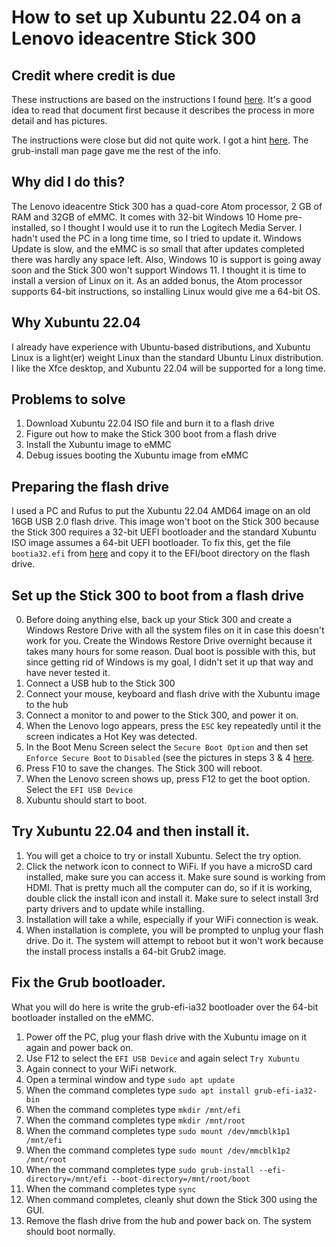 # How to set up Xubuntu 22.04 on a Lenovo ideacentre Stick 300

## Credit where credit is due
These instructions are based on the instructions I found [here](https://medium.com/@realzedgoat/a-sorta-beginners-guide-to-installing-ubuntu-linux-on-32-bit-uefi-machines-d39b1d1961ec). It's a good idea to read that document first because it describes the process in more detail and has pictures.

The instructions were close but did not quite work. I got a
hint [here](https://unix.stackexchange.com/questions/405472/cannot-find-efi-directory-issue-with-grub-install). The grub-install man page
gave me the rest of the info.

## Why did I do this?
The Lenovo ideacentre Stick 300 has a quad-core Atom processor, 2 GB of RAM and 32GB of eMMC.
It comes with 32-bit Windows 10 Home pre-installed, so I thought I would use it to run the Logitech Media Server.
I hadn't used the PC in a long time time, so I tried to update it. Windows Update is slow, and the eMMC is so
small that after updates completed there was hardly any space left. Also, Windows 10 is support is going away soon
and the Stick 300 won't support Windows 11. I thought it is time to install a version of Linux on it. As an
added bonus, the Atom processor supports 64-bit instructions, so installing Linux would give me a 64-bit OS.

## Why Xubuntu 22.04
I already have experience with Ubuntu-based distributions, and Xubuntu Linux is a light(er) weight Linux than
the standard Ubuntu Linux distribution. I like the Xfce desktop, and Xubuntu 22.04 will be supported for a long time.

## Problems to solve

1. Download Xubuntu 22.04 ISO file and burn it to a flash drive
2. Figure out how to make the Stick 300 boot from a flash drive
3. Install the Xubuntu image to eMMC
4. Debug issues booting the Xubuntu image from eMMC

## Preparing the flash drive 

I used a PC and Rufus to put the Xubuntu 22.04 AMD64 image on an old 16GB USB 2.0 flash drive.
This image won't boot on the Stick 300 because the Stick 300 requires a 32-bit UEFI bootloader
and the standard Xubuntu ISO image assumes a 64-bit UEFI bootloader. To fix this, get
the file `bootia32.efi` from [here](https://github.com/hirotakaster/baytail-bootia32.efi/blob/master/bootia32.efi)
and copy it to the EFI/boot directory on the flash drive.

## Set up the Stick 300 to boot from a flash drive

0. Before doing anything else, back up your Stick 300 and create a Windows Restore Drive with all the system files on it in case this doesn't work for you. Create the Windows Restore Drive overnight because it takes many hours for some reason. Dual boot is possible with this, but since getting rid of Windows
is my goal, I didn't set it up that way and have never tested it.
1. Connect a USB hub to the Stick 300
2. Connect your mouse, keyboard and flash drive with the Xubuntu image to the hub
3. Connect a monitor to and power to the Stick 300, and power it on.
4. When the Lenovo logo appears, press the `ESC` key repeatedly until it the screen indicates a Hot Key was detected.
5. In the Boot Menu Screen select the `Secure Boot Option` and then set `Enforce Secure Boot` to `Disabled` (see the pictures
in steps 3 & 4 [here](https://support.lenovo.com/us/en/solutions/ht118103-flash-bios-with-uefi-tool-ideacentre-stick-300).
6. Press F10 to save the changes. The Stick 300 will reboot.
7. When the Lenovo screen shows up, press F12 to get the boot option. Select the `EFI USB Device`
8. Xubuntu should start to boot.

## Try Xubuntu 22.04 and then install it.

1. You will get a choice to try or install Xubuntu. Select the try option.
2. Click the network icon to connect to WiFi. If you have a microSD card installed, make sure you
can access it. Make sure sound is working from HDMI. That is pretty much all the computer can do,
so if it is working, double click the install icon and install it. Make sure to select
install 3rd party drivers and to update while installing.
3. Installation will take a while, especially if your WiFi connection is weak.
4. When installation is complete, you will be prompted to unplug your flash drive. Do it.
The system will attempt to reboot but it won't work because the install process installs a 64-bit Grub2 image.

## Fix the Grub bootloader.

What you will do here is write the grub-efi-ia32 bootloader over the 64-bit bootloader installed on the eMMC.

1. Power off the PC, plug your flash drive with the Xubuntu image on it again and power back on.
2. Use F12 to select the `EFI USB Device` and again select `Try Xubuntu`
3. Again connect to your WiFi network.
4. Open a terminal window and type `sudo apt update`
5. When the command completes type `sudo apt install grub-efi-ia32-bin`
6. When the command completes type `mkdir /mnt/efi`
7. When the command completes type `mkdir /mnt/root`
8. When the command completes type `sudo mount /dev/mmcblk1p1 /mnt/efi`
9. When the command completes type `sudo mount /dev/mmcblk1p2 /mnt/root`
10. When the command completes type `sudo grub-install --efi-directory=/mnt/efi --boot-directory=/mnt/root/boot`
11. When the command completes type `sync`
12. When command completes, cleanly shut down the Stick 300 using the GUI.
13. Remove the flash drive from the hub and power back on. The system should boot normally.

